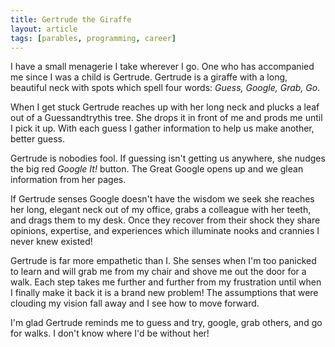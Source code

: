 ```yaml
---
title: Gertrude the Giraffe
layout: article
tags: [parables, programming, career]
---
```

I have a small menagerie I take wherever I go. One who has accompanied me since
I was a child is Gertrude. Gertrude is a giraffe with a long, beautiful neck
with spots which spell four words: _Guess, Google, Grab, Go_.

When I get stuck Gertrude reaches up with her long neck and plucks a leaf out of
a Guessandtrythis tree. She drops it in front of me and prods me until I pick it
up. With each guess I gather information to help us make another, better guess.

<!--more-->

Gertrude is nobodies fool. If guessing isn't getting us anywhere, she nudges the
big red _Google It!_ button. The Great Google opens up and we glean information
from her pages.

If Gertrude senses Google doesn't have the wisdom we seek she reaches her long,
elegant neck out of my office, grabs a colleague with her teeth, and drags them
to my desk. Once they recover from their shock they share opinions, expertise,
and experiences which illuminate nooks and crannies I never knew existed!

Gertrude is far more empathetic than I. She senses when I'm too panicked to
learn and will grab me from my chair and shove me out the door for a walk.  Each
step takes me further and further from my frustration until when I finally make
it back it is a brand new problem! The assumptions that were clouding my vision
fall away and I see how to move forward.

I'm glad Gertrude reminds me to guess and try, google, grab others, and go for
walks. I don't know where I'd be without her!

